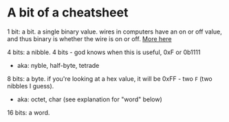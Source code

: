 # A bit of a cheatsheet

1 bit: a bit. a single binary value. wires in computers have an on or off value, and thus binary is whether the wire is on or off. [More here](https://www.khanacademy.org/computing/computer-science/how-computers-work2/v/khan-academy-and-codeorg-binary-data)

4 bits: a nibble. 4 bits - god knows when this is useful, 0xF or 0b1111
- aka: nyble, half-byte, tetrade

8 bits: a byte. if you're looking at a hex value, it will be 0xFF - two `F` (two nibbles I guess).
- aka: octet, char (see explanation for "word" below)

16 bits: a word.

